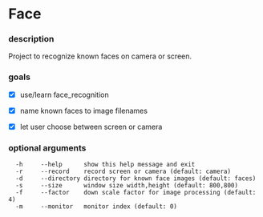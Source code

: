 # Face

### description

Project to recognize known faces on camera or screen.

### goals

- [x] use/learn face_recognition
- [x] name known faces to image filenames
- [x] let user choose between screen or camera


### optional arguments
```
  -h     --help      show this help message and exit
  -r     --record    record screen or camera (default: camera)
  -d     --directory directory for known face images (default: faces)
  -s     --size      window size width,height (default: 800,800)
  -f     --factor    down scale factor for image processing (default: 4)
  -m     --monitor   monitor index (default: 0)
